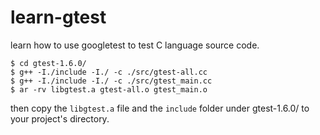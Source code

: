 learn-gtest
===========

learn how to use googletest to test C language source code.  

<code>$ cd gtest-1.6.0/</code>  
<code>$ g++ -I./include -I./ -c ./src/gtest-all.cc</code>  
<code>$ g++ -I./include -I./ -c ./src/gtest_main.cc</code>  
<code>$ ar -rv libgtest.a gtest-all.o gtest_main.o</code>  

then copy the <code>libgtest.a</code> file and the <code>include</code> folder under gtest-1.6.0/ to your project's directory.
